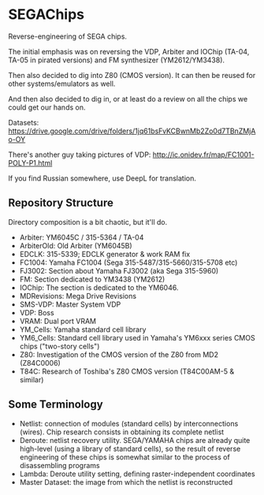 # SEGAChips

Reverse-engineering of SEGA chips.

The initial emphasis was on reversing the VDP, Arbiter and IOChip (TA-04, TA-05 in pirated versions) and FM synthesizer (YM2612/YM3438).

Then also decided to dig into Z80 (CMOS version). It can then be reused for other systems/emulators as well.

And then also decided to dig in, or at least do a review on all the chips we could get our hands on.

Datasets: https://drive.google.com/drive/folders/1jq61bsFvKCBwnMb2Zo0d7TBnZMjAo-OY

There's another guy taking pictures of VDP: http://ic.onidev.fr/map/FC1001-POLY-P1.html

If you find Russian somewhere, use DeepL for translation.

## Repository Structure

Directory composition is a bit chaotic, but it'll do.

- Arbiter: YM6045C / 315-5364 / TA-04
- ArbiterOld: Old Arbiter (YM6045B)
- EDCLK: 315-5339; EDCLK generator & work RAM fix
- FC1004: Yamaha FC1004 (Sega 315-5487/315-5660/315-5708 etc)
- FJ3002: Section about Yamaha FJ3002 (aka Sega 315-5960)
- FM: Section dedicated to YM3438 (YM2612)
- IOChip: The section is dedicated to the YM6046.
- MDRevisions: Mega Drive Revisions
- SMS-VDP: Master System VDP
- VDP: Boss
- VRAM: Dual port VRAM
- YM_Cells: Yamaha standard cell library
- YM6_Cells: Standard cell library used in Yamaha's YM6xxx series CMOS chips ("two-story cells")
- Z80: Investigation of the CMOS version of the Z80 from MD2 (Z84C0006)
- T84C: Research of Toshiba's Z80 CMOS version (T84C00AM-5 & similar)

## Some Terminology

- Netlist: connection of modules (standard cells) by interconnections (wires). Chip research consists in obtaining its complete netlist
- Deroute: netlist recovery utility. SEGA/YAMAHA chips are already quite high-level (using a library of standard cells), so the result of reverse engineering of these chips is somewhat similar to the process of disassembling programs
- Lambda: Deroute utility setting, defining raster-independent coordinates
- Master Dataset: the image from which the netlist is reconstructed